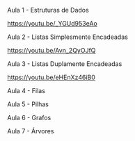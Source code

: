 Aula 1 - Estruturas de Dados

https://youtu.be/_YGUd953eAo

Aula 2 - Listas Simplesmente Encadeadas

https://youtu.be/Avn_2QyOJfQ

Aula 3 - Listas Duplamente Encadeadas

https://youtu.be/eHEnXz46iB0

Aula 4 - Filas

Aula 5 - Pilhas

Aula 6 - Grafos

Aula 7 - Árvores
